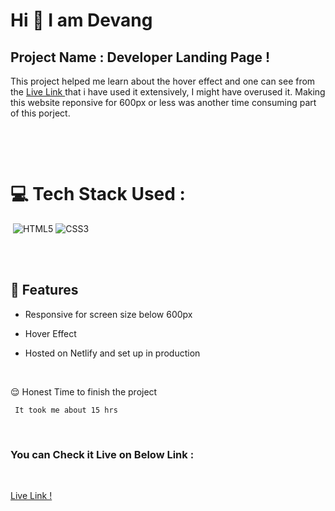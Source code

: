 # Hi 👋 I am Devang 
 


## Project Name : **Developer Landing Page !**

This project helped me learn about the hover effect and one can see from the [Live Link ]() that i have used it extensively, I might have overused it. Making this website reponsive for 600px or less was another time consuming part of this porject.



</br>

​

# 💻 Tech Stack Used :

​
![HTML5](https://img.shields.io/badge/html5-%23E34F26.svg?style=for-the-badge&logo=html5&logoColor=white) ![CSS3](https://img.shields.io/badge/css3-%231572B6.svg?style=for-the-badge&logo=css3&logoColor=white) 

</br>
​

## 📝 Features

- Responsive for screen size below 600px

- Hover Effect

- Hosted on Netlify and set up in production

</br>

😌 Honest Time to finish the project

     It took me about 15 hrs

​

### You can Check it Live on Below Link :

​

[Live Link !]()